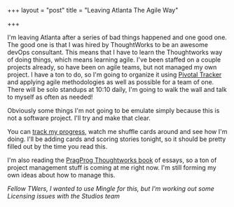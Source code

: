 +++
layout = "post"
title = "Leaving Atlanta The Agile Way"

+++

I'm leaving Atlanta after a series of bad things happened and one good one. The good one is that I was hired by ThoughtWorks to be an awesome devOps consultant. This means that I have to learn the Thoughtworks way of doing things, which means learning agile. I've been staffed on a couple projects already, so have been on agile teams, but not managed my own project. I have a ton to do, so I'm going to organize it using [Pivotal Tracker](http://www.pivotaltracker.com/) and applying agile methodologies as well as possible for a team of one. There will be solo standups at 10:10 daily, I'm going to walk the wall and talk to myself as often as needed!

Obviously some things I'm not going to be emulate simply because this is not a software project. I'll try and make that clear.

You can [track my progress](https://www.pivotaltracker.com/projects/536293), watch me shuffle cards around and see how I'm doing. I'll be adding cards and scoring stories tonight, so it should be pretty filled out by the time you read this.

I'm also reading the [PragProg Thoughtworks book](http://www.amazon.com/The-Thoughtworks-Anthology-Technology-Programmers/dp/193435614X) of essays, so a ton of project management stuff is coming at me right now. I'm still forming my own ideas about how to manage this. 

_Fellow TWers, I wanted to use Mingle for this, but I'm working out some Licensing issues with the Studios team_
